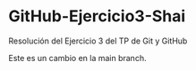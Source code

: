 # GitHub-Ejercicio3-Shai
Resolución del Ejercicio 3 del TP de Git y GitHub

Este es un cambio en la main branch.